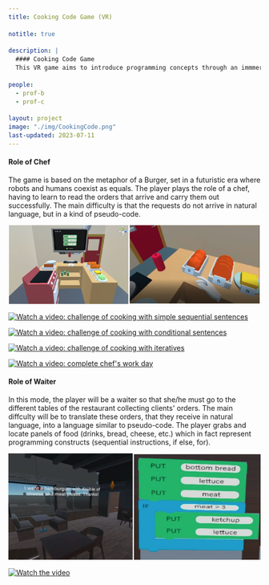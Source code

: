 ```yaml
---
title: Cooking Code Game (VR)

notitle: true

description: |
  #### Cooking Code Game
  This VR game aims to introduce programming concepts through an immmersive experience where the player takes the role of a cooker.

people:
  - prof-b
  - prof-c

layout: project
image: "./img/CookingCode.png"
last-updated: 2023-07-11
---
```


#### Role of Chef

The game is based on the metaphor of a Burger, set in a futuristic era where robots and humans coexist as equals. The player plays the role of a chef, having to learn to read the orders that arrive and carry them out successfully. The main difficulty is that the requests do not arrive in natural language, but in a kind of pseudo-code.

![Snapshot of the game](/img/cookingCode.png)

[![Watch a video: challenge of cooking with simple sequential sentences]()](https://www.youtube.com/watch?v=aV7KA7_Eigs)

[![Watch a video: challenge of cooking with conditional sentences]()](https://www.youtube.com/watch?v=4I8x0JyHFNM)

[![Watch a video: challenge of cooking with iteratives]()](https://www.youtube.com/watch?v=m_uSVEkhEBQ)

[![Watch a video: complete chef's work day]()](https://www.youtube.com/watch?v=t_7n_6BZ--w)

#### Role of Waiter

In this mode, the player will be a waiter so that she/he must
go to the different tables of the restaurant collecting clients' orders. The main diffculty will be to translate
these orders, that they receive in natural language, into a language similar to pseudo-code. The player grabs and locate panels of food (drinks, bread, cheese, etc.) which in fact represent programming constructs (sequential instructions, if else, for).

![Snapshot of the game](/img/RestaurantCode.png)

[![Watch the video]()](https://www.youtube.com/channel/UCqhzRrTLJF-e4b3o-rk0V8w)
